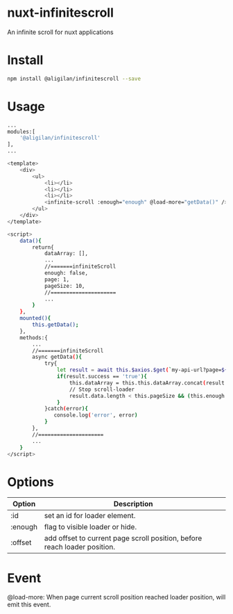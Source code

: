 # nuxt-infinitescroll
An infinite scroll for nuxt applications  

# Install
```Bash
npm install @aligilan/infinitescroll --save
```

# Usage
```Bash
...
modules:[
    '@aligilan/infinitescroll'
],
...
```

```Bash
<template>
    <div>
        <ul>
            <li></li>
            <li></li>
            <li></li>
            <infinite-scroll :enough="enough" @load-more="getData()" />
        </ul>
    </div>
</template>

<script>
    data(){
        return{
            dataArray: [],
            ...
            //=======infiniteScroll
            enough: false,
            page: 1,
            pageSize: 10,
            //=====================
            ...
        }
    },
    mounted(){
        this.getData();
    },
    methods:{
        ...
        //=======infiniteScroll
        async getData(){
            try{
                let result = await this.$axios.$get(`my-api-url?page=${this.page++}`);
                if(result.success == 'true'){
                    this.dataArray = this.this.dataArray.concat(result.data);
                    // Stop scroll-loader
                    result.data.length < this.pageSize && (this.enough = true);
                }
            }catch(error){
               console.log('error', error)
            }
        },
        //=====================
        ...
    }
</script>
```

# Options
| Option | Description |
| ----- | ----- |
| :id | set an id for loader element. |
| :enough | flag to visible loader or hide. |
| :offset | add offset to current page scroll position, before reach loader position. |

# Event
@load-more: When page current scroll position reached loader position, will emit this event.